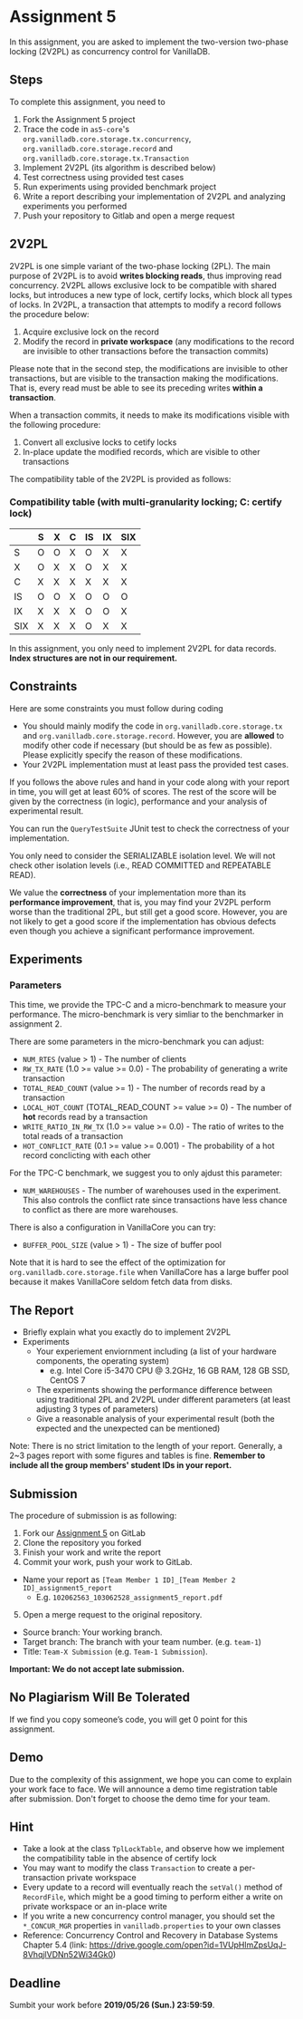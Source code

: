 # Assignment 5
In this assignment, you are asked to implement the two-version two-phase locking (2V2PL) as concurrency control for VanillaDB.

## Steps
To complete this assignment, you need to

1. Fork the Assignment 5 project
2. Trace the code in `as5-core`'s `org.vanilladb.core.storage.tx.concurrency`, `org.vanilladb.core.storage.record` and `org.vanilladb.core.storage.tx.Transaction`
3. Implement 2V2PL (its algorithm is described below)
4. Test correctness using provided test cases
5. Run experiments using provided benchmark project
6. Write a report describing your implementation of 2V2PL and analyzing experiments you performed
7. Push your repository to Gitlab and open a merge request

## 2V2PL
2V2PL is one simple variant of the two-phase locking (2PL). The main purpose of 2V2PL is to avoid **writes blocking reads**, thus improving read concurrency. 2V2PL allows exclusive lock to be compatible with shared locks, but introduces a new type of lock, certify locks, which block all types of locks. In 2V2PL, a transaction that attempts to modify a record follows the procedure below:

1. Acquire exclusive lock on the record
2. Modify the record in **private workspace** (any modifications to the record are invisible to other transactions before the transaction commits)

Please note that in the second step, the modifications are invisible to other transactions, but are visible to the transaction making the modifications. That is, every read must be able to see its preceding writes **within a transaction**.

When a transaction commits, it needs to make its modifications visible with the following procedure:

1. Convert all exclusive locks to cetify locks
2. In-place update the modified records, which are visible to other transactions

The compatibility table of the 2V2PL is provided as follows:

### Compatibility table (with multi-granularity locking; C: certify lock)

|     | S | X | C | IS | IX | SIX |
|-----|---|---|---|----|----|-----|
| S   | O | O | X | O  | X  | X   |
| X   | O | X | X | O  | X  | X   |
| C   | X | X | X | X  | X  | X   |
| IS  | O | O | X | O  | O  | O   |
| IX  | X | X | X | O  | O  | X   |
| SIX | X | X | X | O  | X  | X   |

In this assignment, you only need to implement 2V2PL for data records. **Index structures are not in our requirement.**

## Constraints
Here are some constraints you must follow during coding

- You should mainly modify the code in `org.vanilladb.core.storage.tx` and `org.vanilladb.core.storage.record`. However, you are **allowed** to modify other code if necessary (but should be as few as possible). Please explicitly specify the reason of these modifications.
- Your 2V2PL implementation must at least pass the provided test cases.

If you follows the above rules and hand in your code along with your report in time, you will get at least 60% of scores. The rest of the score will be given by the correctness (in logic), performance and your analysis of experimental result.

You can run the `QueryTestSuite` JUnit test to check the correctness of your implementation.

You only need to consider the SERIALIZABLE isolation level. We will not check other isolation levels (i.e., READ COMMITTED and REPEATABLE READ).

We value the **correctness** of your implementation more than its **performance improvement**, that is, you may find your 2V2PL perform worse than the traditional 2PL, but still get a good score. However, you are not likely to get a good score if the implementation has obvious defects even though you achieve a significant performance improvement.

## Experiments

### Parameters

This time, we provide the TPC-C and a micro-benchmark to measure your performance. The micro-benchmark is very simliar to the benchmarker in assignment 2.

There are some parameters in the micro-benchmark you can adjust:

- `NUM_RTES` (value > 1) - The number of clients
- `RW_TX_RATE` (1.0 >= value >= 0.0) - The probability of generating a write transaction
- `TOTAL_READ_COUNT` (value >= 1) - The number of records read by a transaction
- `LOCAL_HOT_COUNT` (TOTAL_READ_COUNT >= value >= 0) - The number of **hot** records read by a transaction
- `WRITE_RATIO_IN_RW_TX` (1.0 >= value >= 0.0) - The ratio of writes to the total reads of a transaction
- `HOT_CONFLICT_RATE` (0.1 >= value >= 0.001) - The probability of a hot record conclicting with each other

For the TPC-C benchmark, we suggest you to only ajdust this parameter:

- `NUM_WAREHOUSES` - The number of warehouses used in the experiment. This also controls the conflict rate since transactions have less chance to conflict as there are more warehouses.

There is also a configuration in VanillaCore you can try:

- `BUFFER_POOL_SIZE` (value > 1) - The size of buffer pool

Note that it is hard to see the effect of the optimization for `org.vanilladb.core.storage.file` when VanillaCore has a large buffer pool because it makes VanillaCore seldom fetch data from disks.

## The Report

- Briefly explain what you exactly do to implement 2V2PL
- Experiments
  - Your experiement enviornment including (a list of your hardware components, the operating system)
    - e.g. Intel Core i5-3470 CPU @ 3.2GHz, 16 GB RAM, 128 GB SSD, CentOS 7
  - The experiments showing the performance difference between using traditional 2PL and 2V2PL under different parameters (at least adjusting 3 types of parameters)
  - Give a reasonable analysis of your experimental result (both the expected and the unexpected can be mentioned)

Note: There is no strict limitation to the length of your report. Generally, a 2~3 pages report with some figures and tables is fine. **Remember to include all the group members' student IDs in your report.**

## Submission

The procedure of submission is as following:

1. Fork our [Assignment 5](https://shwu10.cs.nthu.edu.tw/courses/databases/2019-spring/db19-assignment-5) on GitLab
2. Clone the repository you forked
3. Finish your work and write the report
4. Commit your work, push your work to GitLab.
  - Name your report as `[Team Member 1 ID]_[Team Member 2 ID]_assignment5_report`
    - E.g. `102062563_103062528_assignment5_report.pdf`
5. Open a merge request to the original repository.
  - Source branch: Your working branch.
  - Target branch: The branch with your team number. (e.g. `team-1`)
  - Title: `Team-X Submission` (e.g. `Team-1 Submission`).

**Important: We do not accept late submission.**

## No Plagiarism Will Be Tolerated

If we find you copy someone’s code, you will get 0 point for this assignment.

## Demo

Due to the complexity of this assignment, we hope you can come to explain your work face to face. We will announce a demo time registration table after submission. Don't forget to choose the demo time for your team.

## Hint

- Take a look at the class `TplLockTable`, and observe how we implement the compatibility table in the absence of certify lock
- You may want to modify the class `Transaction` to create a per-transaction private workspace
- Every update to a record will eventually reach the `setVal()` method of `RecordFile`, which might be a good timing to perform either a write on private workspace or an in-place write
- If you write a new concurrency control manager, you should set the `*_CONCUR_MGR` properties in `vanilladb.properties` to your own classes
- Reference: Concurrency Control and Recovery in Database Systems Chapter 5.4 (link: https://drive.google.com/open?id=1VUpHlmZpsUqJ-8VhqjlVDNn52Wi34Gk0)

## Deadline
Sumbit your work before **2019/05/26 (Sun.) 23:59:59**.
